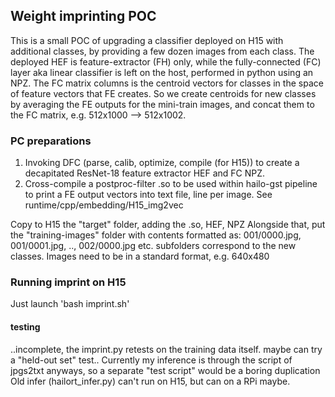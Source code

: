 ## Weight imprinting POC ## 

This is a small POC of upgrading a classifier deployed on H15 with additional classes, by providing a few dozen images from each class.
The deployed HEF is feature-extractor (FH) only, while the fully-connected (FC) layer aka linear classifier is left on the host, performed in python using an NPZ. The FC matrix columns is the centroid vectors for classes in the space of feature vectors that FE creates. So we create centroids for new classes by averaging the FE outputs for the mini-train images, and concat them to the FC matrix, e.g. 512x1000 --> 512x1002. 


### PC preparations
1. Invoking DFC (parse, calib, optimize, compile (for H15)) to create a decapitated ResNet-18 feature extractor HEF and FC NPZ.
2. Cross-compile a postproc-filter .so to be used within hailo-gst pipeline to print a FE output vectors into text file, line per image.
   See runtime/cpp/embedding/H15_img2vec

Copy to H15 the "target" folder, adding the .so, HEF, NPZ
Alongside that, put the "training-images" folder with contents formatted as: 001/0000.jpg, 001/0001.jpg, .., 002/0000.jpg etc. 
    subfolders correspond to the new classes. Images need to be in a standard format, e.g. 640x480


### Running imprint on H15 
Just launch 'bash imprint.sh' 

#### testing
..incomplete, the imprint.py retests on the training data itself. maybe can try a "held-out set" test..
Currently my inference is through the script of jpgs2txt anyways, so a separate "test script" would be a boring duplication
Old infer (hailort_infer.py) can't run on H15, but can on a RPi maybe. 
    

